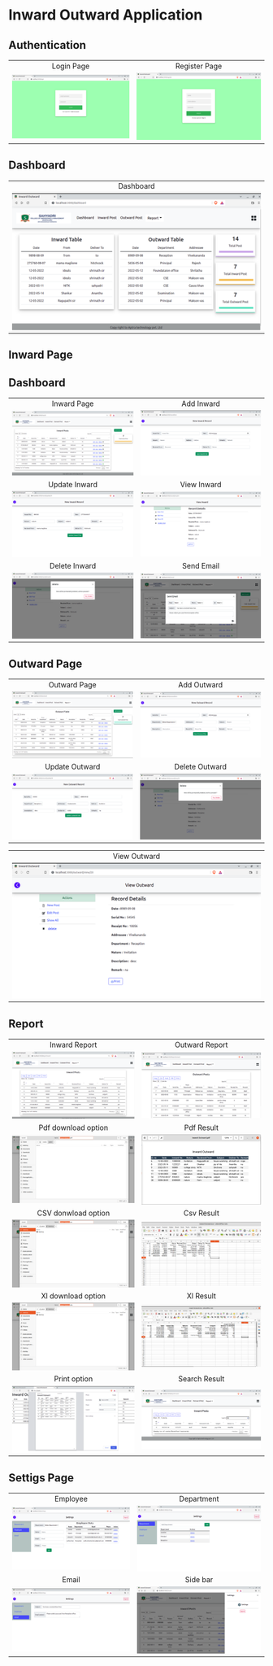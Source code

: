 # Inward Outward Application

## Authentication

|  |  |
|:-------------------------:|:-------------------------:|
| Login Page | Register Page|
|<img src="./docs/assets//authentication/login_page.png" alt="" maxwidth="480">|<img src="./docs/assets/authentication/register_page.png" alt="" min-width="240" min-heigth="140" max-width="480" max-height="280">|


## Dashboard

|  |
|:-------------------------:|
| Dashboard |
|<img src="./docs/assets/dashboard/dashboard.png" alt="" maxwidth="480">|


## Inward Page

## Dashboard

|  |  |
|:-------------------------:|:-------------------------:|
| Inward Page | Add Inward|
|<img src="./docs/assets/inward/inward_page.png" alt="Inward Page" maxwidth="480">|<img src="./docs/assets/inward/inward_add.png" alt="Add Inward" maxwidth="480">|
| Update Inward | View Inward |
|<img src="./docs/assets/inward/inward_update.png" alt="" maxwidth="480">|<img src="./docs/assets/inward/inward_view.png" alt="" maxwidth="480">|
| Delete Inward | Send Email |
|<img src="./docs/assets/inward/inward_delete.png" alt="Delete Inward" maxwidth="480">|<img src="./docs/assets/inward/inward_send_email.png" alt="Send Email" maxwidth="480">|


## Outward Page

|  |  |
|:-------------------------:|:-------------------------:|
| Outward Page | Add Outward |
|<img src="./docs/assets/outward/outward_page.png" alt="Outward Page" maxwidth="480">|<img src="./docs/assets/outward/outward_add.png" alt="Add Outward" maxwidth="480">|
| Update Outward | Delete Outward |
|<img src="./docs/assets/outward/outward_update.png" alt="Update Outward" maxwidth="480">|<img src="./docs/assets/outward/outward_delete.png" alt="View Outward" maxwidth="480">|

| |
|:-------------------------:|
| View Outward |
|<img src="./docs/assets/outward/outward_view.png" alt="Delete Outward" maxwidth="480">|


## Report 

| | |
|:-------------------------:|:-------------------------:|
| Inward Report | Outward Report  |
|<img src="./docs/assets/report/report_inward.png" alt="Inward Report" maxwidth="480">|<img src="./docs/assets/report/report_outward.png" alt="Outward Report" maxwidth="480">|
| Pdf download option | Pdf Result| 
|<img src="./docs/assets/report/pdf.png" alt="PDF download option" maxwidth="480">|<img src="./docs/assets/report/pdf_result.png" alt="pdf result" maxwidth="480">|
| CSV donwload option| Csv Result |
|<img src="./docs/assets/report/csv.png" alt="" maxwidth="480">|<img src="./docs/assets/report/csv_result.png" alt="" maxwidth="480">|
| Xl download option | Xl Result |
|<img src="./docs/assets/report/xlsx.png" alt="" maxwidth="480">|<img src="./docs/assets/report/xlsx_result.png" alt="" maxwidth="480">|
| Print option | Search Result |
|<img src="./docs/assets/report/print.png" alt="" maxwidth="480">|<img src="./docs/assets/report/search_results.png" alt="" maxwidth="480">|


## Settigs Page

|  |  |
|:-------------------------:|:-------------------------:|
| Employee | Department |
|<img src="./docs/assets/settings/employee_add_n_display.png" alt="Employee settings" maxwidth="480">|<img src="./docs/assets/settings/department_add_n_display.png" alt="Department settings" maxwidth="480">|
| Email | Side bar |
|<img src="./docs/assets/settings/email_settings.png" alt="Email settings" maxwidth="480">|<img src="./docs/assets/settings/offCanva_sideBar.png" alt="Side bar" maxwidth="480">|



